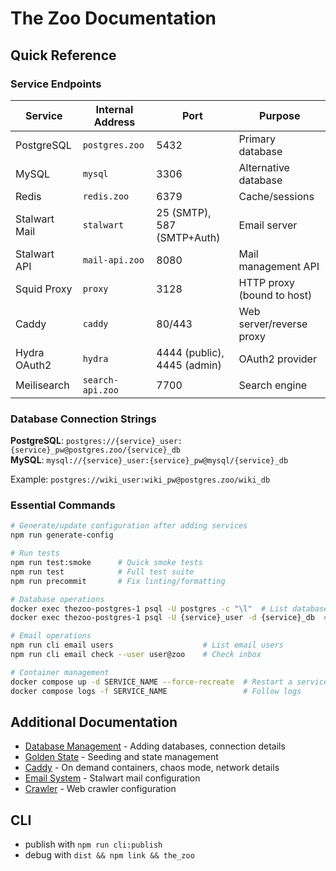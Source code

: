 # The Zoo Documentation

## Quick Reference

### Service Endpoints

| Service       | Internal Address | Port                        | Purpose                    |
| ------------- | ---------------- | --------------------------- | -------------------------- |
| PostgreSQL    | `postgres.zoo`   | 5432                        | Primary database           |
| MySQL         | `mysql`          | 3306                        | Alternative database       |
| Redis         | `redis.zoo`      | 6379                        | Cache/sessions             |
| Stalwart Mail | `stalwart`       | 25 (SMTP), 587 (SMTP+Auth)  | Email server               |
| Stalwart API  | `mail-api.zoo`   | 8080                        | Mail management API        |
| Squid Proxy   | `proxy`          | 3128                        | HTTP proxy (bound to host) |
| Caddy         | `caddy`          | 80/443                      | Web server/reverse proxy   |
| Hydra OAuth2  | `hydra`          | 4444 (public), 4445 (admin) | OAuth2 provider            |
| Meilisearch   | `search-api.zoo` | 7700                        | Search engine              |

### Database Connection Strings

**PostgreSQL**: `postgres://{service}_user:{service}_pw@postgres.zoo/{service}_db`\
**MySQL**: `mysql://{service}_user:{service}_pw@mysql/{service}_db`

Example: `postgres://wiki_user:wiki_pw@postgres.zoo/wiki_db`

### Essential Commands

```bash
# Generate/update configuration after adding services
npm run generate-config

# Run tests
npm run test:smoke      # Quick smoke tests
npm run test            # Full test suite
npm run precommit       # Fix linting/formatting

# Database operations
docker exec thezoo-postgres-1 psql -U postgres -c "\l"  # List databases
docker exec thezoo-postgres-1 psql -U {service}_user -d {service}_db  # Connect to database

# Email operations
npm run cli email users                    # List email users
npm run cli email check --user user@zoo    # Check inbox

# Container management
docker compose up -d SERVICE_NAME --force-recreate  # Restart a service
docker compose logs -f SERVICE_NAME                 # Follow logs
```

## Additional Documentation

- [Database Management](./databases.md) - Adding databases, connection details
- [Golden State](./golden-state.md) - Seeding and state management
- [Caddy](./caddy.md) - On demand containers, chaos mode, network details
- [Email System](./email.md) - Stalwart mail configuration
- [Crawler](./crawler.md) - Web crawler configuration

## CLI

- publish with `npm run cli:publish`
- debug with `dist && npm link && the_zoo`
